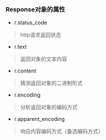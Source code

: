 ### Response对象的属性
* r.status_code
> http请求返回状态
* r.text
> 返回对象的文本内容
* r.content
> 猜测返回对象的二进制形式
* r.encoding
> 分析返回对象的编码方式
* r.apparent_encoding
> 响应内容编码方式（备选编码方式）
